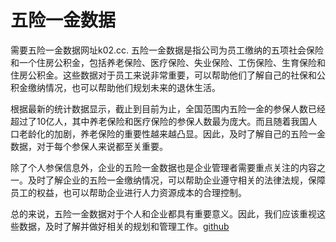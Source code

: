 # 五险一金数据

需要五险一金数据网址k02.cc. 五险一金数据是指公司为员工缴纳的五项社会保险和一个住房公积金，包括养老保险、医疗保险、失业保险、工伤保险、生育保险和住房公积金。这些数据对于员工来说非常重要，可以帮助他们了解自己的社保和公积金缴纳情况，也可以帮助他们规划未来的退休生活。

根据最新的统计数据显示，截止到目前为止，全国范围内五险一金的参保人数已经超过了10亿人，其中养老保险和医疗保险的参保人数最为庞大。而且随着我国人口老龄化的加剧，养老保险的重要性越来越凸显。因此，及时了解自己的五险一金数据，对于每个参保人来说都至关重要。

除了个人参保信息外，企业的五险一金数据也是企业管理者需要重点关注的内容之一。及时了解企业的五险一金缴纳情况，可以帮助企业遵守相关的法律法规，保障员工的权益，也可以帮助企业进行人力资源成本的合理控制。

总的来说，五险一金数据对于个人和企业都具有重要意义。因此，我们应该重视这些数据，及时了解并做好相关的规划和管理工作。[github](https://github.com)